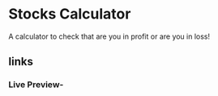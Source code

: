 # Stocks Calculator
A calculator to check that are you in profit or are you in loss!
## links
### Live Preview-
